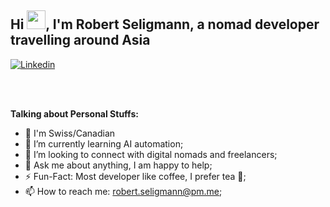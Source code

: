 ## Hi <img src="https://raw.githubusercontent.com/MartinHeinz/MartinHeinz/master/wave.gif" width="30px">, I'm Robert Seligmann, a nomad developer travelling around Asia

[![Linkedin](https://img.shields.io/badge/-LinkedIn-blue?style=flat&logo=Linkedin&logoColor=white)](https://www.linkedin.com/in/robert-seligmann/)

<br />
<br />
  
**Talking about Personal Stuffs:**
- 📌 I'm Swiss/Canadian
- 🌱 I’m currently learning AI automation; 
- 🤔 I’m looking to connect with digital nomads and freelancers;
- 💬 Ask me about anything, I am happy to help;
- ⚡️ Fun-Fact: Most developer like coffee, I prefer tea 🍵;
- 📫 How to reach me: robert.seligmann@pm.me;


